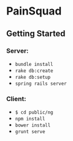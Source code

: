 # PainSquad


## Getting Started

### Server:

- `bundle install`
- `rake db:create`
- `rake db:setup`
- `spring rails server`

### Client:

- `$ cd public/ng`
- `npm install`
- `bower install`
- `grunt serve`

